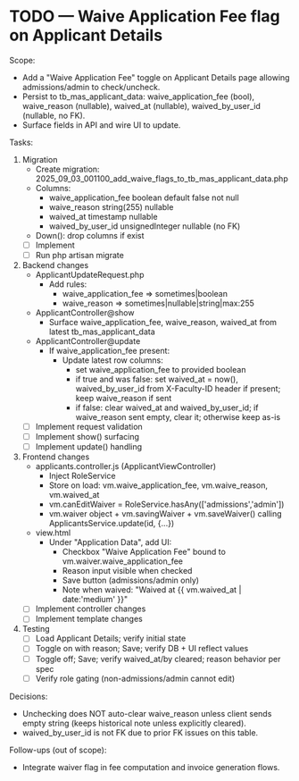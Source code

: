 # TODO — Waive Application Fee flag on Applicant Details

Scope:
- Add a "Waive Application Fee" toggle on Applicant Details page allowing admissions/admin to check/uncheck.
- Persist to tb_mas_applicant_data: waive_application_fee (bool), waive_reason (nullable), waived_at (nullable), waived_by_user_id (nullable, no FK).
- Surface fields in API and wire UI to update.

Tasks:
1) Migration
   - Create migration: 2025_09_03_001100_add_waive_flags_to_tb_mas_applicant_data.php
   - Columns:
     - waive_application_fee boolean default false not null
     - waive_reason string(255) nullable
     - waived_at timestamp nullable
     - waived_by_user_id unsignedInteger nullable (no FK)
   - Down(): drop columns if exist
   - [ ] Implement
   - [ ] Run php artisan migrate

2) Backend changes
   - ApplicantUpdateRequest.php
     - Add rules:
       - waive_application_fee => sometimes|boolean
       - waive_reason => sometimes|nullable|string|max:255
   - ApplicantController@show
     - Surface waive_application_fee, waive_reason, waived_at from latest tb_mas_applicant_data
   - ApplicantController@update
     - If waive_application_fee present:
       - Update latest row columns:
         - set waive_application_fee to provided boolean
         - if true and was false: set waived_at = now(), waived_by_user_id from X-Faculty-ID header if present; keep waive_reason if sent
         - if false: clear waived_at and waived_by_user_id; if waive_reason sent empty, clear it; otherwise keep as-is
   - [ ] Implement request validation
   - [ ] Implement show() surfacing
   - [ ] Implement update() handling

3) Frontend changes
   - applicants.controller.js (ApplicantViewController)
     - Inject RoleService
     - Store on load: vm.waive_application_fee, vm.waive_reason, vm.waived_at
     - vm.canEditWaiver = RoleService.hasAny(['admissions','admin'])
     - vm.waiver object + vm.savingWaiver + vm.saveWaiver() calling ApplicantsService.update(id, {...})
   - view.html
     - Under "Application Data", add UI:
       - Checkbox "Waive Application Fee" bound to vm.waiver.waive_application_fee
       - Reason input visible when checked
       - Save button (admissions/admin only)
       - Note when waived: "Waived at {{ vm.waived_at | date:'medium' }}"
   - [ ] Implement controller changes
   - [ ] Implement template changes

4) Testing
   - [ ] Load Applicant Details; verify initial state
   - [ ] Toggle on with reason; Save; verify DB + UI reflect values
   - [ ] Toggle off; Save; verify waived_at/by cleared; reason behavior per spec
   - [ ] Verify role gating (non-admissions/admin cannot edit)

Decisions:
- Unchecking does NOT auto-clear waive_reason unless client sends empty string (keeps historical note unless explicitly cleared).
- waived_by_user_id is not FK due to prior FK issues on this table.

Follow-ups (out of scope):
- Integrate waiver flag in fee computation and invoice generation flows.
